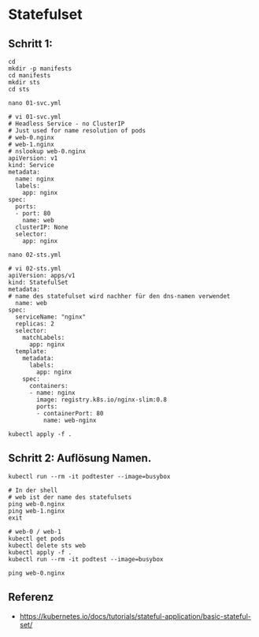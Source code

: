 # Statefulset 

## Schritt 1: 

```
cd 
mkdir -p manifests 
cd manifests
mkdir sts
cd sts 

```

```
nano 01-svc.yml
```

```
# vi 01-svc.yml 
# Headless Service - no ClusterIP 
# Just used for name resolution of pods
# web-0.nginx
# web-1.nginx 
# nslookup web-0.nginx
apiVersion: v1
kind: Service
metadata:
  name: nginx
  labels:
    app: nginx
spec:
  ports:
  - port: 80
    name: web
  clusterIP: None
  selector:
    app: nginx
```

```
nano 02-sts.yml
```

```
# vi 02-sts.yml 
apiVersion: apps/v1
kind: StatefulSet
metadata:
# name des statefulset wird nachher für den dns-namen verwendet 
  name: web
spec:
  serviceName: "nginx"
  replicas: 2
  selector:
    matchLabels:
      app: nginx
  template:
    metadata:
      labels:
        app: nginx
    spec:
      containers:
      - name: nginx
        image: registry.k8s.io/nginx-slim:0.8
        ports:
        - containerPort: 80
          name: web-nginx
```

```
kubectl apply -f .

```


## Schritt 2: Auflösung Namen.

```
kubectl run --rm -it podtester --image=busybox
```

```
# In der shell
# web ist der name des statefulsets 
ping web-0.nginx 
ping web-1.nginx 
exit
```

```
# web-0 / web-1 
kubectl get pods 
kubectl delete sts web 
kubectl apply -f .
kubectl run --rm -it podtest --image=busybox 

ping web-0.nginx 

```

## Referenz 

  * https://kubernetes.io/docs/tutorials/stateful-application/basic-stateful-set/
